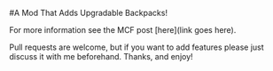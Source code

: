 #A Mod That Adds Upgradable Backpacks!

For more information see the MCF post [here](link goes here).

Pull requests are welcome, but if you want to add features please just discuss it with me beforehand. Thanks, and enjoy!



